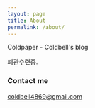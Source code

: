 ```yaml
---
layout: page
title: About
permalink: /about/
---
```


Coldpaper - Coldbell's blog

폐관수련중.

### Contact me

[coldbell4869@gmail.com](mailto:coldbell4869@gmail.com)